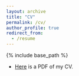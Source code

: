 ```yaml
---
layout: archive
title: "CV"
permalink: /cv/
author_profile: true
redirect_from:
  - /resume
---
```


{% include base_path %}

* [Here](http://raywu0930.github.io/files/Zihui_Wu_CV.pdf) is a PDF of my CV.
